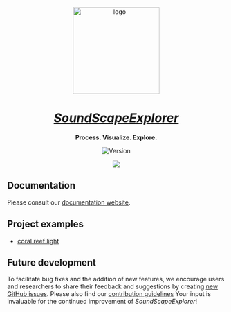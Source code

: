 <div align="center">

<img alt="logo" width="200px" src="https://sound-scape-explorer.github.io/img/logo.svg">

# [_SoundScapeExplorer_](https://sound-scape-explorer.github.io/sound-scape-explorer/)

**Process. Visualize. Explore.**

![Version](https://img.shields.io/github/package-json/v/sound-scape-explorer/sound-scape-explorer)

![](https://sound-scape-explorer.github.io/img/demo-13.8.0.png)

</div>

## Documentation

Please consult our [documentation website](https://sound-scape-explorer.github.io).

## Project examples

- [coral reef light](https://github.com/sound-scape-explorer/sound-scape-explorer/tree/main/examples/campaigns/coral-reef-light)

## Future development

To facilitate bug fixes and the addition of new features, we encourage users
and researchers to share their feedback and suggestions by creating [new GitHub
issues](https://github.com/sound-scape-explorer/sound-scape-explorer/issues/new/choose).
Please also find our [contribution
guidelines](https://github.com/sound-scape-explorer/sound-scape-explorer/blob/main/.github/CONTRIBUTING.md)
Your input is invaluable for the continued improvement of _SoundScapeExplorer_!
